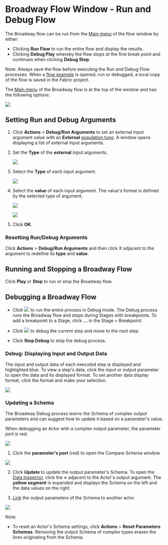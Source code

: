 # Broadway Flow Window - Run and Debug Flow

The Broadway flow can be run from the [Main menu](/articles/99_Broadway/18_broadway_flow_window.md#main-menu) of the flow window by either:
- Clicking **Run Flow** to run the entire flow and display the results.
- Clicking **Debug Play** whereby the flow stops at the first break point and continues when clicking **Debug Step**.

Note: Always save the flow before executing the Run and Debug Flow processes. When a [flow example](/articles/99_Broadway/17_tutorial_and_flow_examples.md) is opened, run or debugged, a local copy of the flow is saved in the Fabric project.

The [Main menu](/articles/99_Broadway/18_broadway_flow_window.md#main-menu) of the Broadway flow is at the top of the window and has the following options:

![](/articles/99_Broadway/images/flow_tool_bar_run_and_debug.png)


## Setting Run and Debug Arguments

1. Click **Actions** > **Debug/Run Arguments** to set an external input argument value with an **External** [population type](/articles/99_Broadway/03_broadway_actor_window.md#input-parameters-properties). A window opens displaying a list of external input arguments.

2. Set the **Type** of the **external** input arguments.

   ![](/articles/99_Broadway/images/flow_set_run_or_debug_param_set_type1.png)

   
3. Select the **Type** of each input argument.

   ![](/articles/99_Broadway/images/flow_set_run_or_debug_param_set_type2.png)

4. Select the **value** of each input argument. The value's format is defined by the selected type of argument.

   ![](/articles/99_Broadway/images/flow_set_run_or_debug_param_set_value1.png)

   ![](/articles/99_Broadway/images/flow_set_run_or_debug_param_set_value2.png)

5. Click **OK**.

### Resetting Run/Debug Arguments

Click **Actions** > **Debug/Run Arguments** and then click X adjacent to the argument to redefine its **type** and **value**.

## Running and Stopping a Broadway Flow

Click **Play** or **Stop** to run or stop the Broadway flow.

## Debugging a Broadway Flow

- Click ![](/articles/99_Broadway/images/debug_play_icon.png) to run the entire process in Debug mode. The Debug process runs the Broadway flow and stops during Stages with breakpoints. 
To add a breakpoint to a Stage, click **...** in the Stage > Breakpoint.

- Click ![](/articles/99_Broadway/images/debug_step_icon.png) to debug the current step and move to the next step.  

- Click **Stop Debug** to stop the debug process.

### Debug: Displaying Input and Output Data

The input and output data of each executed step is displayed and highlighted blue. 
To view a step's data, click the input or output parameter to open the data and its displayed format. To set another data display format, click the format and make your selection.

![](/articles/99_Broadway/images/flow_debug_display_data.png)

### Updating a Schema

The Broadway Debug process *learns* the Schema of complex output parameters and can suggest how to update it based on a parameter's value.

When debugging an Actor with a complex output parameter, the parameter port is red:

  ![](/articles/99_Broadway/images/debug_update_schema.png)

1. Click the **parameter's port** (red) to open the Compare Schema window.

  ![](/articles/99_Broadway/images/compare_schema.png)

2. Click **Update** to update the output parameter's Schema. To open the [Data Inspector](/articles/99_Broadway/27_broadway_data_inspection.md), click the **+** adjacent to the Actor's output argument. The **yellow segment** is expanded and displays the Schema on the left and the data values on the right.

3. [Link](/articles/99_Broadway/20_broadway_flow_linking_actors.md) the output parameters of the Schema to another actor.

  ![](/articles/99_Broadway/images/data_insepction_debug.png)

Note:
- To reset an Actor's Schema settings, click **Actions** > **Reset Parameters Schemas**.  Removing the output Schema of complex types erases the lines originating from the Schema. 

